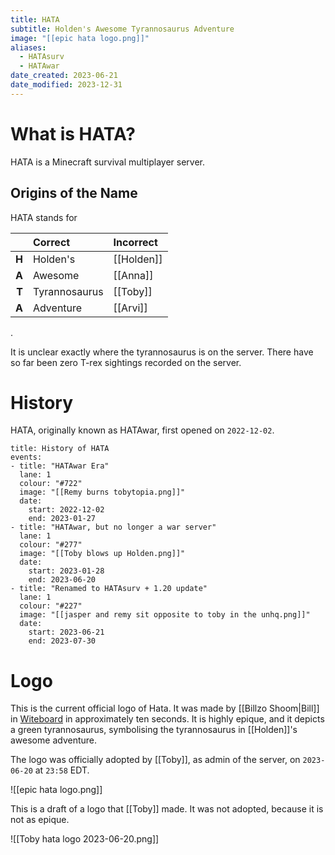 ```yaml
---
title: HATA
subtitle: Holden's Awesome Tyrannosaurus Adventure
image: "[[epic hata logo.png]]"
aliases:
  - HATAsurv
  - HATAwar
date_created: 2023-06-21
date_modified: 2023-12-31
---
```


# What is HATA?

HATA is a Minecraft survival multiplayer server.

## Origins of the Name

HATA stands for

|       | Correct       | Incorrect |
| -----:|:------------- |:--------- |
| **H** | Holden's      | [[Holden]]    |
| **A** | Awesome       | [[Anna]]      |
| **T** | Tyrannosaurus | [[Toby]]      |
| **A** | Adventure     | [[Arvi]]      |

.

It is unclear exactly where the tyrannosaurus is on the server. There have so far been zero T-rex sightings recorded on the server.

# History

HATA, originally known as HATAwar, first opened on `2022-12-02`.

```infobox-timeline
title: History of HATA
events:
- title: "HATAwar Era"
  lane: 1
  colour: "#722"
  image: "[[Remy burns tobytopia.png]]"
  date:
    start: 2022-12-02
    end: 2023-01-27
- title: "HATAwar, but no longer a war server"
  lane: 1
  colour: "#277"
  image: "[[Toby blows up Holden.png]]"
  date:
    start: 2023-01-28
    end: 2023-06-20
- title: "Renamed to HATAsurv + 1.20 update"
  lane: 1
  colour: "#227"
  image: "[[jasper and remy sit opposite to toby in the unhq.png]]"
  date:
    start: 2023-06-21
    end: 2023-07-30
```

# Logo

This is the current official logo of Hata. It was made by [[Billzo Shoom|Bill]] in [Witeboard](https://witeboard.com/) in approximately ten seconds. It is highly epique, and it depicts a green tyrannosaurus, symbolising the tyrannosaurus in [[Holden]]'s awesome adventure.

The logo was officially adopted by [[Toby]], as admin of the server, on `2023-06-20` at `23:58` EDT.

![[epic hata logo.png]]

This is a draft of a logo that [[Toby]] made. It was not adopted, because it is not as epique.

![[Toby hata logo 2023-06-20.png]]
